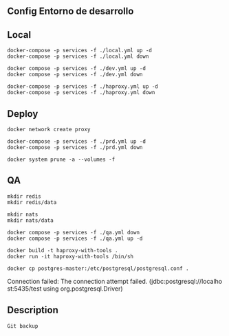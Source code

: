 ## Config Entorno de desarrollo

## Local

```
docker-compose -p services -f ./local.yml up -d
docker-compose -p services -f ./local.yml down

docker compose -p services -f ./dev.yml up -d
docker compose -p services -f ./dev.yml down

docker-compose -p services -f ./haproxy.yml up -d
docker-compose -p services -f ./haproxy.yml down
```

## Deploy

```
docker network create proxy

docker-compose -p services -f ./prd.yml up -d
docker-compose -p services -f ./prd.yml down

docker system prune -a --volumes -f
```

## QA

```
mkdir redis
mkdir redis/data

mkdir nats
mkdir nats/data

docker compose -p services -f ./qa.yml down
docker compose -p services -f ./qa.yml up -d

docker build -t haproxy-with-tools .
docker run -it haproxy-with-tools /bin/sh

docker cp postgres-master:/etc/postgresql/postgresql.conf .
```

Connection failed: The connection attempt failed. (jdbc:postgresql://localhost:5435/test using org.postgresql.Driver)

## Description

```
Git backup
```
